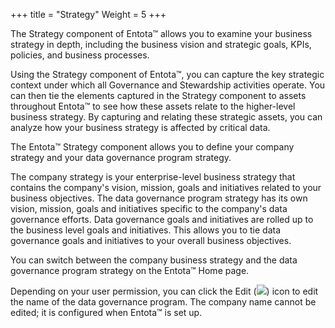 ﻿+++
title = "Strategy"
Weight = 5
+++



The Strategy component of Entota™ allows you to examine your business
strategy in depth, including the business vision and strategic goals,
KPIs, policies, and business processes.

Using the Strategy component of Entota™, you can capture the key
strategic context under which all Governance and Stewardship activities
operate. You can then tie the elements captured in the Strategy
component to assets throughout Entota™ to see how these assets relate to
the higher-level business strategy. By capturing and relating these
strategic assets, you can analyze how your business strategy is affected
by critical data.

The Entota™ Strategy component allows you to define your company
strategy and your data governance program strategy.

The company strategy is your enterprise-level business strategy that
contains the company's vision, mission, goals and initiatives related to
your business objectives. The data governance program strategy has its
own vision, mission, goals and initiatives specific to the company's
data governance efforts. Data governance goals and initiatives are
rolled up to the business level goals and initiatives. This allows you
to tie data governance goals and initiatives to your overall business
objectives.

You can switch between the company business strategy and the data
governance program strategy on the Entota™ Home page.

Depending on your user permission, you can click the Edit
(![](Resources/Images/pencil_icon5.png)) icon to edit the name of the
data governance program. The company name cannot be edited; it is
configured when Entota™ is set up.
